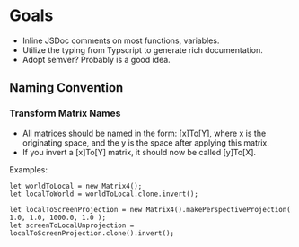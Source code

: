 # Goals

* Inline JSDoc comments on most functions, variables.
* Utilize the typing from Typscript to generate rich documentation.
* Adopt semver?  Probably is a good idea.

## Naming Convention

### Transform Matrix Names

* All matrices should be named in the form: [x]To[Y], where x is the originating space, and the y is the space after applying this matrix.
* If you invert a [x]To[Y] matrix, it should now be called [y]To[X].

Examples:

```
let worldToLocal = new Matrix4();
let localToWorld = worldToLocal.clone.invert();

let localToScreenProjection = new Matrix4().makePerspectiveProjection( 1.0, 1.0, 1000.0, 1.0 );
let screenToLocalUnprojection = localToScreenProjection.clone().invert();
```
